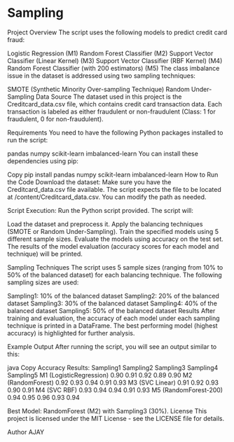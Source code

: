 # Sampling

Project Overview
The script uses the following models to predict credit card fraud:

Logistic Regression (M1)
Random Forest Classifier (M2)
Support Vector Classifier (Linear Kernel) (M3)
Support Vector Classifier (RBF Kernel) (M4)
Random Forest Classifier (with 200 estimators) (M5)
The class imbalance issue in the dataset is addressed using two sampling techniques:

SMOTE (Synthetic Minority Over-sampling Technique)
Random Under-Sampling
Data Source
The dataset used in this project is the Creditcard_data.csv file, which contains credit card transaction data. Each transaction is labeled as either fraudulent or non-fraudulent (Class: 1 for fraudulent, 0 for non-fraudulent).

Requirements
You need to have the following Python packages installed to run the script:

pandas
numpy
scikit-learn
imbalanced-learn
You can install these dependencies using pip:

Copy
pip install pandas numpy scikit-learn imbalanced-learn
How to Run the Code
Download the dataset: Make sure you have the Creditcard_data.csv file available. The script expects the file to be located at /content/Creditcard_data.csv. You can modify the path as needed.

Script Execution: Run the Python script provided. The script will:

Load the dataset and preprocess it.
Apply the balancing techniques (SMOTE or Random Under-Sampling).
Train the specified models using 5 different sample sizes.
Evaluate the models using accuracy on the test set.
The results of the model evaluation (accuracy scores for each model and technique) will be printed.

Sampling Techniques
The script uses 5 sample sizes (ranging from 10% to 50% of the balanced dataset) for each balancing technique. The following sampling sizes are used:

Sampling1: 10% of the balanced dataset
Sampling2: 20% of the balanced dataset
Sampling3: 30% of the balanced dataset
Sampling4: 40% of the balanced dataset
Sampling5: 50% of the balanced dataset
Results
After training and evaluation, the accuracy of each model under each sampling technique is printed in a DataFrame. The best performing model (highest accuracy) is highlighted for further analysis.

Example Output
After running the script, you will see an output similar to this:

java
Copy
Accuracy Results:
                     Sampling1  Sampling2  Sampling3  Sampling4  Sampling5
M1 (LogisticRegression)      0.90       0.91       0.92       0.89       0.90
M2 (RandomForest)           0.92       0.93       0.94       0.91       0.93
M3 (SVC Linear)             0.91       0.92       0.93       0.90       0.91
M4 (SVC RBF)                0.93       0.94       0.94       0.91       0.93
M5 (RandomForest-200)       0.94       0.95       0.96       0.93       0.94

Best Model: RandomForest (M2) with Sampling3 (30%).
License
This project is licensed under the MIT License - see the LICENSE file for details.

Author
AJAY
